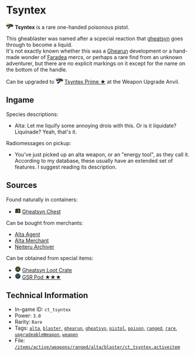 # Tsyntex

<img src="https://raw.githubusercontent.com/Ceterai/Enternia/main/items/active/weapons/ranged/alta/blaster/ct_tsyntex.png" alt="Tsyntex icon" loading="lazy" height=16px width="auto" /> **Tsyntex** is a rare one-handed poisonous pistol.

This gheablaster was named after a scpecial reaction that [gheatsyn](https://ceterai.github.io/MyEnternia/Wiki/Tags/Gheatsyn) goes through to become a liquid.  
It's not exactly known whether this was a [Ghearun](https://ceterai.github.io/MyEnternia/Wiki/Tags/Ghearun) development or a hand-made wonder of [Faradea](https://ceterai.github.io/MyEnternia/Wiki/Tags/Faradea) mercs, or perhaps a rare find from an unknown adventurer, but there are no explicit markings on it except for the name on the bottom of the handle.

Can be upgraded to <img src="https://raw.githubusercontent.com/Ceterai/Enternia/main/items/active/weapons/ranged/alta/blaster/ct_tsyntex_2.png" alt="Tsyntex Prime ★ icon" loading="lazy" height=16px width="auto" /> [Tsyntex Prime ★](https://ceterai.github.io/MyEnternia/Wiki/TsyntexPrime) at the Weapon Upgrade Anvil.

## Ingame

Species descriptions:

- Alta: Let me liquify some annoying drois with this. Or is it liquidate? Liquinade? Yeah, that's it.

Radiomessages on pickup:

- You've just picked up an alta weapon, or an "energy tool", as they call it. According to my database, these usually have an extended set of features. I suggest reading its description.

## Sources

Found naturally in containers:

- <img src="https://raw.githubusercontent.com/Ceterai/Enternia/main/objects/biome/alterash_prime/gheatsyn/decorative/chest/icon.png" alt="Gheatsyn Chest icon" loading="lazy" height=16px width="auto" /> [Gheatsyn Chest](https://ceterai.github.io/MyEnternia/Wiki/GheatsynChest)

Can be bought from merchants:

- [Alta Agent](https://ceterai.github.io/MyEnternia/Wiki/AltaAgent)
- [Alta Merchant](https://ceterai.github.io/MyEnternia/Wiki/AltaMerchant)
- [Neiteru Archiver](https://ceterai.github.io/MyEnternia/Wiki/NeiteruArchiver)

Can be obtained from special items:

- <img src="https://raw.githubusercontent.com/Ceterai/Enternia/main/items/active/alta/loot/biome/ct_gheatsyn_loot.png" alt="Gheatsyn Loot Crate icon" loading="lazy" height=16px width="auto" /> [Gheatsyn Loot Crate](https://ceterai.github.io/MyEnternia/Wiki/GheatsynLootCrate)
- <img src="https://raw.githubusercontent.com/Ceterai/Enternia/main/items/active/alta/loot/other/gsr.png" alt="GSR Pod ★★★ icon" loading="lazy" height=16px width="auto" /> [GSR Pod ★★★](https://ceterai.github.io/MyEnternia/Wiki/GSRPod)

## Technical Information

- In-game ID: `ct_tsyntex`
- Power: `3.0`
- Rarity: `Rare`
- Tags: [`alta`](https://ceterai.github.io/MyEnternia/Wiki/Tags/Alta), [`blaster`](https://ceterai.github.io/MyEnternia/Wiki/Tags/Blaster), [`ghearun`](https://ceterai.github.io/MyEnternia/Wiki/Tags/Ghearun), [`gheatsyn`](https://ceterai.github.io/MyEnternia/Wiki/Tags/Gheatsyn), [`pistol`](https://ceterai.github.io/MyEnternia/Wiki/Tags/Pistol), [`poison`](https://ceterai.github.io/MyEnternia/Wiki/Tags/Poison), [`ranged`](https://ceterai.github.io/MyEnternia/Wiki/Tags/Ranged), [`rare`](https://ceterai.github.io/MyEnternia/Wiki/Tags/Rare), [`upgradeableWeapon`](https://ceterai.github.io/MyEnternia/Wiki/Tags/UpgradeableWeapon), [`weapon`](https://ceterai.github.io/MyEnternia/Wiki/Tags/Weapon)
- File: [`/items/active/weapons/ranged/alta/blaster/ct_tsyntex.activeitem`](https://github.com/Ceterai/Enternia/blob/main/items/active/weapons/ranged/alta/blaster/ct_tsyntex.activeitem)
